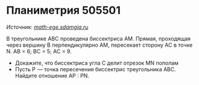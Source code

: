 # Планиметрия 505501

*Источник: [math-ege.sdamgia.ru](https://math-ege.sdamgia.ru/problem?id=505501)*

В треугольнике АВС проведена биссектриса АМ. Прямая, проходящая через вершину В перпендикулярно АМ, пересекает сторону АС в точке N. АВ = 6; ВС = 5; АС = 9.

- Докажите, что биссектриса угла С делит отрезок МN пополам
- Пусть Р  — точка пересечения биссектрис треугольника АВС. Найдите отношение АР : РN.

